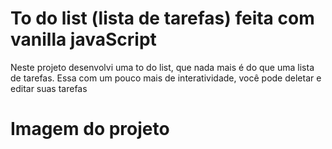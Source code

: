 # To do list (lista de tarefas) feita com vanilla javaScript

<p>Neste projeto desenvolvi uma to do list, que nada mais é do que uma lista de tarefas. Essa com um pouco mais de interatividade, você pode deletar e editar suas tarefas</p>

# Imagem do projeto
